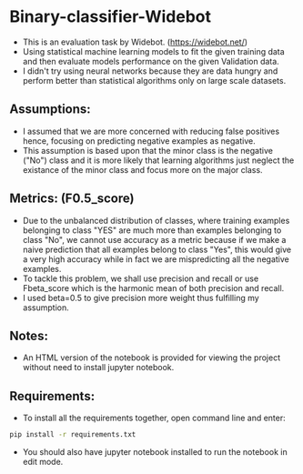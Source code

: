 # Binary-classifier-Widebot
* This is an evaluation task by Widebot. (https://widebot.net/)
* Using statistical machine learning models to fit the given training data and then evaluate models performance on the given Validation data.
* I didn't try using neural networks because they are data hungry and perform better than statistical algorithms only on large scale datasets.

## Assumptions:
* I assumed that we are more concerned with reducing false positives hence, focusing on predicting negative examples as negative.
* This assumption is based upon that the minor class is the negative ("No") class and it is more likely that learning algorithms just neglect the existance of the minor class and focus more on the major class.
## Metrics: (F0.5_score)
* Due to the unbalanced distribution of classes, where training examples belonging to class "YES" are much more than examples belonging to class "No", we cannot use accuracy as a metric because if we make a naive prediction that all examples belong to class "Yes", this would give a very high accuracy while in fact we are mispredicting all the negative examples.
* To tackle this problem, we shall use precision and recall or use Fbeta_score which is the harmonic mean of both precision and recall.
* I used beta=0.5 to give precision more weight thus fulfilling my assumption.

## Notes:
* An HTML version of the notebook is provided for viewing the project without need to install jupyter notebook.

## Requirements:

* To install all the requirements together, open command line and enter:
```bash
pip install -r requirements.txt
```
* You should also have jupyter notebook installed to run the notebook in edit mode.
